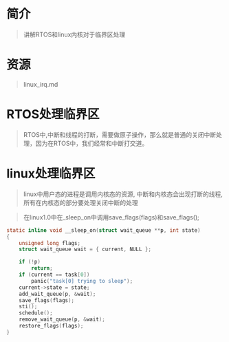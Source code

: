 # 简介
>讲解RTOS和linux内核对于临界区处理

# 资源
> linux_irq.md 

# RTOS处理临界区
>RTOS中,中断和线程的打断，需要做原子操作，那么就是普通的关闭中断处理，因为在RTOS中，我们经常和中断打交道。


# linux处理临界区
>linux中用户态的进程是调用内核态的资源, 中断和内核态会出现打断的线程,所有在内核态的部分要处理关闭中断的处理

> 在linux1.0中在_sleep_on中调用save_flags(flags)和save_flags();
```c
static inline void __sleep_on(struct wait_queue **p, int state)
{
	unsigned long flags;
	struct wait_queue wait = { current, NULL };

	if (!p)
		return;
	if (current == task[0])
		panic("task[0] trying to sleep");
	current->state = state;
	add_wait_queue(p, &wait);
	save_flags(flags);
	sti();
	schedule();
	remove_wait_queue(p, &wait);
	restore_flags(flags);
}
```
